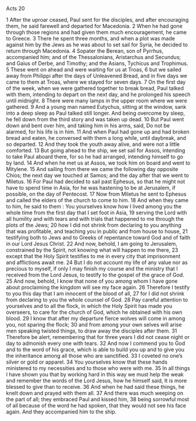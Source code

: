 Acts 20

1	After the uproar ceased, Paul sent for the disciples, and after encouraging them, he said farewell and departed for Macedonia.
2	When he had gone through those regions and had given them much encouragement, he came to Greece.
3	There he spent three months, and when a plot was made against him by the Jews as he was about to set sail for Syria, he decided to return through Macedonia.
4	Sopater the Berean, son of Pyrrhus, accompanied him; and of the Thessalonians, Aristarchus and Secundus; and Gaius of Derbe, and Timothy; and the Asians, Tychicus and Trophimus.
5	These went on ahead and were waiting for us at Troas,
6	but we sailed away from Philippi after the days of Unleavened Bread, and in five days we came to them at Troas, where we stayed for seven days.
7	On the first day of the week, when we were gathered together to break bread, Paul talked with them, intending to depart on the next day, and he prolonged his speech until midnight.
8	There were many lamps in the upper room where we were gathered.
9	And a young man named Eutychus, sitting at the window, sank into a deep sleep as Paul talked still longer. And being overcome by sleep, he fell down from the third story and was taken up dead.
10	But Paul went down and bent over him, and taking him in his arms, said, Do not be alarmed, for his life is in him.
11	And when Paul had gone up and had broken bread and eaten, he conversed with them a long while, until daybreak, and so departed.
12	And they took the youth away alive, and were not a little comforted.
13	But going ahead to the ship, we set sail for Assos, intending to take Paul aboard there, for so he had arranged, intending himself to go by land.
14	And when he met us at Assos, we took him on board and went to Mitylene.
15	And sailing from there we came the following day opposite Chios; the next day we touched at Samos; and the day after that we went to Miletus.
16	For Paul had decided to sail past Ephesus, so that he might not have to spend time in Asia, for he was hastening to be at Jerusalem, if possible, on the day of Pentecost.
17	Now from Miletus he sent to Ephesus and called the elders of the church to come to him.
18	And when they came to him, he said to them : You yourselves know how I lived among you the whole time from the first day that I set foot in Asia,
19	serving the Lord with all humility and with tears and with trials that happened to me through the plots of the Jews;
20	how I did not shrink from declaring to you anything that was profitable, and teaching you in public and from house to house,
21	testifying both to Jews and to Greeks of repentance toward God and of faith in our Lord Jesus Christ.
22	And now, behold, I am going to Jerusalem, constrained by the Spirit, not knowing what will happen to me there,
23	except that the Holy Spirit testifies to me in every city that imprisonment and afflictions await me.
24	But I do not account my life of any value nor as precious to myself, if only I may finish my course and the ministry that I received from the Lord Jesus, to testify to the gospel of the grace of God.
25	And now, behold, I know that none of you among whom I have gone about proclaiming the kingdom will see my face again.
26	Therefore I testify to you this day that I am innocent of the blood of all,
27	for I did not shrink from declaring to you the whole counsel of God.
28	Pay careful attention to yourselves and to all the flock, in which the Holy Spirit has made you overseers, to care for the church of God, which he obtained with his own blood.
29	I know that after my departure fierce wolves will come in among you, not sparing the flock;
30	and from among your own selves will arise men speaking twisted things, to draw away the disciples after them.
31	Therefore be alert, remembering that for three years I did not cease night or day to admonish every one with tears.
32	And now I commend you to God and to the word of his grace, which is able to build you up and to give you the inheritance among all those who are sanctified.
33	I coveted no one’s silver or gold or apparel.
34	You yourselves know that these hands ministered to my necessities and to those who were with me.
35	In all things I have shown you that by working hard in this way we must help the weak and remember the words of the Lord Jesus, how he himself said, It is more blessed to give than to receive.
36	And when he had said these things, he knelt down and prayed with them all.
37	And there was much weeping on the part of all; they embraced Paul and kissed him,
38	being sorrowful most of all because of the word he had spoken, that they would not see his face again. And they accompanied him to the ship.

